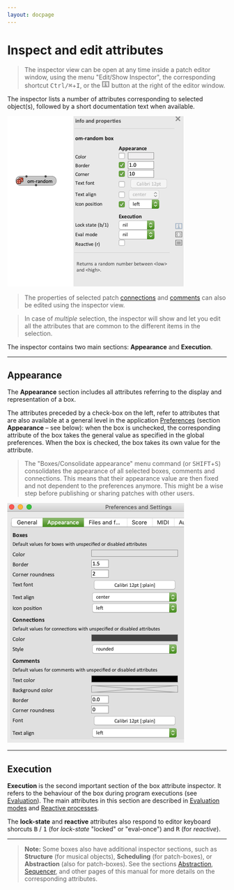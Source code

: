 ```yaml
---
layout: docpage
---
```


# Inspect and edit attributes

> The inspector view can be open at any time inside a patch editor window, using the menu "Edit/Show Inspector", the corresponding shortcut <kbd>Ctrl/⌘</kbd>+<kbd>I</kbd>, or the <img src="./images/patch-button-i.png" class="embedded"> button at the right of the editor window.

The inspector lists a number of attributes corresponding to selected object(s), followed by a short documentation text when available.

<img src="./images/inspector.png"> 

> The properties of selected patch [connections](connections) and [comments](comments) can also be edited using the inspector view.

> In case of _multiple_ selection, the inspector will show and let you edit all the attributes that are common to the different items in the selection.

The inspector contains two main sections: **Appearance** and **Execution**.

------
## Appearance

The **Appearance** section includes all attributes referring to the display and representation of a box.

The attributes preceded by a check-box on the left, refer to attributes that are also available at a general level in the application [Preferences](preferences) (section **Appearance** – see below): when the box is unchecked, the corresponding attribute of the box takes the general value as specified in the global preferences. When the box is checked, the box takes its own value for the attribute.

> The "Boxes/Consolidate appearance" menu command (or <kbd>SHIFT</kbd>+<kbd>S</kbd>) consolidates the appearance of all selected boxes, comments and connections. This means that their appearance value are then fixed and not dependent to the preferences anymore. This might be a wise step before publishing or sharing patches with other users.


<img src="./images/preferences-appearance.png"> 


------
## Execution

**Execution** is the second important section of the box attribute inspector. It refers to the behaviour of the box during program executions (see [Evaluation](eval)).
The main attributes in this section are described in [Evaluation modes](eval-modes) and [Reactive processes](reactive).

The **lock-state** and **reactive** attributes also respond to editor keyboard shorcuts <kbd>B</kbd> / <kbd>1</kbd> (for _lock-state_ "locked" or "eval-once") and <kbd>R</kbd> (for _reactive_).

------

> **Note:** Some boxes also have additional inspector sections, such as **Structure** (for musical objects), **Scheduling** (for patch-boxes), or **Abstraction** (also for patch-boxes). See the sections [Abstraction](abstraction), [Sequencer](sequencer), and other pages of this manual for more details on the corresponding attributes.


